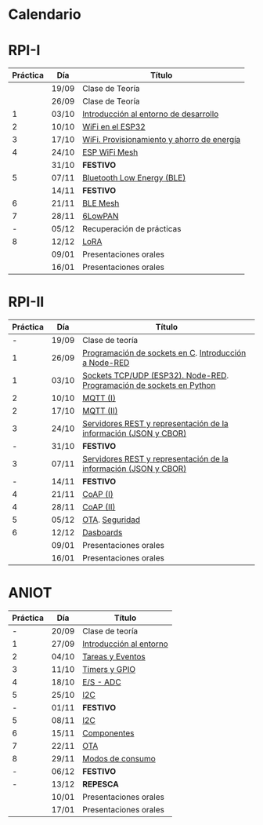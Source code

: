 # Calendario

# RPI-I

| Práctica | Día   | Título                                                          |
|----------|-------|-----------------------------------------------------------------|
|          | 19/09 | Clase de Teoría                                                 |
|          | 26/09 | Clase de Teoría                                                 |
| 1        | 03/10 | [Introducción al entorno de desarrollo](RPI-I/P1/index.md)      |
| 2        | 10/10 | [WiFi en el ESP32](RPI-I/P2/index.md)                           |
| 3        | 17/10 | [WiFi. Provisionamiento y ahorro de energía](RPI-I/P3/index.md) |
| 4        | 24/10 | [ESP WiFi Mesh](RPI-I/P4/index.md)                              |
|          | 31/10 | **FESTIVO**                                                     |
| 5        | 07/11 | [Bluetooth Low Energy (BLE)](RPI-I/P5/index.md)                 |
|          | 14/11 | **FESTIVO**                                                     |
| 6        | 21/11 | [BLE Mesh](RPI-I/P6/index.md)                                   |
| 7        | 28/11 | [6LowPAN](RPI-I/P7/index.md)                                    |
| -        | 05/12 | Recuperación de prácticas                                       |
| 8        | 12/12 | [LoRA](RPI-I/P8/index.md)                                       |
|          | 09/01 | Presentaciones orales                                           |
|          | 16/01 | Presentaciones orales                                           |

# RPI-II

| Práctica | Día   | Título                                       |
|----------|-------|----------------------------------------------|
| -        | 19/09 |Clase de teoría                               |
| 1        | 26/09 |[Programación de sockets en C](RPI-II/P1_I/index.md). [Introducción a Node-RED](RPI-II/P1_II/index.md) |
| 1        | 03/10 |[Sockets TCP/UDP (ESP32). Node-RED](RPI-II/P1_III/index.md). [Programación de sockets en Python](RPI-II/P1_IV/index.md) |
| 2        | 10/10 |[MQTT (I)](RPI-II/P6/index.md)                |
| 2        | 17/10 |[MQTT (II)](RPI-II/P6-II/index.md)            |
| 3        | 24/10 |[Servidores REST y representación de la información (JSON y CBOR)](RPI-II/P5/index.md)       |
| -        | 31/10 |**FESTIVO**                                   |
| 3        | 07/11 |[Servidores REST y representación de la información (JSON y CBOR)](RPI-II/P5/index.md)       |
| -        | 14/11 |**FESTIVO**                                   |
| 4        | 21/11 |[CoAP (I)](RPI-II/P7/index.md)                    |
| 4        | 28/11 |[CoAP (II)](RPI-II/P7/index.md)                    |
| 5        | 05/12 |[OTA](RPI-II/P11/Index.md). [Seguridad](RPI-II/P3/Index.md)                        |
| 6        | 12/12 |[Dasboards](RPI-II/P9/index.md)               |
|          | 09/01 | Presentaciones orales                        |
|          | 16/01 | Presentaciones orales                        |


# ANIOT

| Práctica | Día   | Título                                       |
|----------|-------|----------------------------------------------|
| -        | 20/09 |Clase de teoría                               |
| 1        | 27/09 |[Introducción al entorno](ANIOT/P1/index.md) |
| 2        | 04/10 |[ Tareas y Eventos](ANIOT/P2/index.md) |
| 3        | 11/10 |[Timers y GPIO ](ANIOT/P3/index.md)       |
| 4        | 18/10 |[E/S - ADC ](ANIOT/P4/index.md)         |
| 5        | 25/10 |[I2C ](ANIOT/P5/index.md)    |
| -        | 01/11 |**FESTIVO**                                   |
| 5        | 08/11 |[I2C  ](ANIOT/P5/index.md)     |
| 6        | 15/11 |[Componentes](ANIOT/P6/index.md)              |
| 7        | 22/11 |[OTA  ](ANIOT/P7/index.md)               |
| 8        | 29/11 |[Modos de consumo ](ANIOT/P8/index.md)          |
| -        | 06/12 | **FESTIVO**                 |
| -        | 13/12 | **REPESCA**           |
|          | 10/01 | Presentaciones orales                        |
|          | 17/01 | Presentaciones orales                        |
